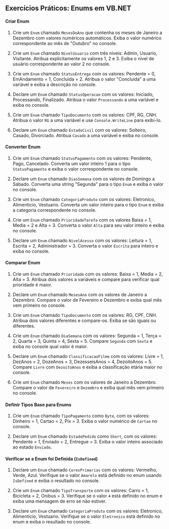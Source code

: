 ## Exercícios Práticos: Enums em VB.NET

#### Criar Enum

1. Crie um `Enum` chamado `MesesDoAno` que contenha os meses de Janeiro a Dezembro com valores numéricos automáticos. Exiba o valor numérico correspondente ao mês de "Outubro" no console.

1. Crie um `Enum` chamado `NivelUsuario` com três níveis: Admin, Usuario, Visitante. Atribua explicitamente os valores 1, 2 e 3. Exiba o nível de usuário correspondente ao valor 2 no console.

1. Crie um `Enum` chamado `StatusEntrega` com os valores: Pendente = 0, EmAndamento = 1, Concluida = 2. Atribua o valor "Concluida" a uma variável e exiba a descrição no console.

1. Declare um `Enum` chamado `StatusOperacao` com os valores: Iniciado, Processando, Finalizado. Atribua o valor `Processando` a uma variável e exiba no console.

1. Crie um `Enum` chamado `TipoDocumento` com os valores: CPF, RG, CNH. Atribua o valor `RG` a uma variável e use `Console.WriteLine` para exibi-lo.

1. Declare um `Enum` chamado `EstadoCivil` com os valores: Solteiro, Casado, Divorciado. Atribua `Casado` a uma variável e exiba no console.

#### Converter Enum

1. Crie um `Enum` chamado `StatusPagamento` com os valores: Pendente, Pago, Cancelado. Converta um valor inteiro 1 para o tipo `StatusPagamento` e exiba o valor correspondente no console.

1. Declare um `Enum` chamado `DiasSemana` com os valores de Domingo a Sábado. Converta uma string "Segunda" para o tipo `Enum` e exiba o valor no console.

1. Crie um `Enum` chamado `CategoriaProduto` com os valores: Eletronico, Alimenticio, Vestuario. Converta um valor inteiro para o tipo `Enum` e exiba a categoria correspondente no console.

1. Crie um `Enum` chamado `PrioridadeTarefa` com os valores Baixa = 1, Media = 2 e Alta = 3. Converta o valor `Alta` para seu valor inteiro e exiba no console.

1. Declare um `Enum` chamado `NivelAcesso` com os valores: Leitura = 1, Escrita = 2, Administrador = 3. Converta o valor `Escrita` para inteiro e exiba no console.

#### Comparar Enum

1. Crie um `Enum` chamado `Prioridade` com os valores: Baixa = 1, Media = 2, Alta = 3. Atribua dois valores a variáveis e compare para verificar qual prioridade é maior.

1. Declare um `Enum` chamado `MesesAno` com os valores de Janeiro a Dezembro. Compare o valor de Fevereiro e Dezembro e exiba qual mês vem primeiro no console.

1. Crie um `Enum` chamado `TipoDocumento` com os valores: RG, CPF, CNH. Atribua dois valores diferentes e compare-os. Exiba se são iguais ou diferentes.

1. Crie um `Enum` chamado `DiaSemana` com os valores: Segunda = 1, Terça = 2, Quarta = 3, Quinta = 4, Sexta = 5. Compare `Segunda` com `Sexta` e exiba no console qual valor é maior.

1. Declare um `Enum` chamado `ClassificacaoFilme` com os valores: Livre = 1, DezAnos = 2, DozeAnos = 3, DezesseisAnos = 4, DezoitoAnos = 5. Compare `Livre` com `DezoitoAnos` e exiba a classificação etária maior no console.

1. Crie um `Enum` chamado `Meses` com os valores de Janeiro a Dezembro. Compare o valor de `Fevereiro` e `Dezembro` e exiba qual mês vem primeiro no console.

#### Definir Tipos Base para Enums

1. Crie um `Enum` chamado `TipoPagamento` como `Byte`, com os valores: Dinheiro = 1, Cartao = 2, Pix = 3. Exiba o valor numérico de `Cartao` no console.

1. Declare um `Enum` chamado `EstadoPedido` como `Short`, com os valores: Pendente = 1, Enviado = 2, Entregue = 3. Exiba o valor inteiro associado ao estado `Enviado`.

#### Verificar se a Enum foi Definida (`IsDefined`)

1. Declare um `Enum` chamado `CoresPrimarias` com os valores: Vermelho, Verde, Azul. Verifique se o valor `Amarelo` está definido no enum usando `IsDefined` e exiba o resultado no console.

1. Crie um `Enum` chamado `TipoTransporte` com os valores: Carro = 1, Bicicleta = 2, Onibus = 3. Verifique se o valor `4` está definido no enum e exiba uma mensagem de erro se não estiver.

1. Declare um `Enum` chamado `CategoriaProduto` com os valores: Eletronico, Alimenticio, Vestuario. Verifique se o valor `Eletronico` está definido no enum e exiba o resultado no console.
